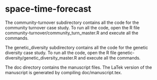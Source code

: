 # space-time-forecast

The community-turnover subdirectory contains all the code for the
community turnover case study. To run all the code, open the 
R file community-turnover/community_turn_master.R and execute 
all the commands. 

The genetic_diversity subdirectory contains all the code 
for the genetic diversity case study. To run all the code, 
open the R file genetic-diversity/genetic_diversity_master.R 
and execute all the commands. 

The doc directory contains the manuscript files. The LaTek
version of the manuscript is generated by compiling doc/manuscript.tex.


